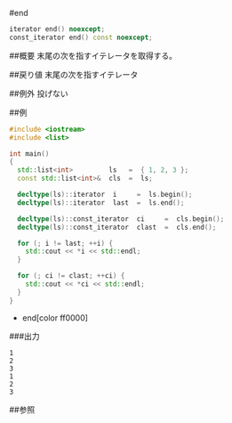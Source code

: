 #end
```cpp
iterator end() noexcept;
const_iterator end() const noexcept;
```

##概要
末尾の次を指すイテレータを取得する。


##戻り値
末尾の次を指すイテレータ


##例外
投げない


##例
```cpp
#include <iostream>
#include <list>

int main()
{
  std::list<int>         ls   =  { 1, 2, 3 };
  const std::list<int>&  cls  =  ls;

  decltype(ls)::iterator  i     =  ls.begin();
  decltype(ls)::iterator  last  =  ls.end();

  decltype(ls)::const_iterator  ci     =  cls.begin();
  decltype(ls)::const_iterator  clast  =  cls.end();

  for (; i != last; ++i) {
    std::cout << *i << std::endl;
  }

  for (; ci != clast; ++ci) {
    std::cout << *ci << std::endl;
  }
}
```
* end[color ff0000]

###出力
```
1
2
3
1
2
3
```

##参照


